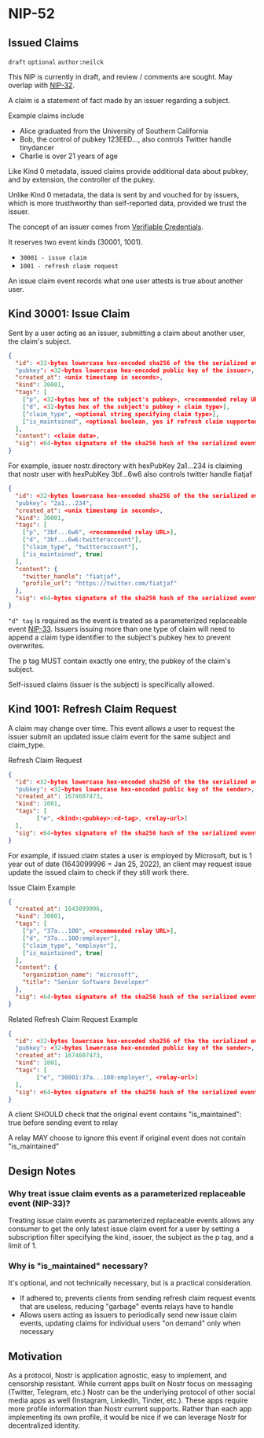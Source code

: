 
NIP-52
======

Issued Claims
-------------

`draft` `optional` `author:neilck`

This NIP is currently in draft, and review / comments are sought. May overlap with [NIP-32](https://github.com/nostr-protocol/nips/blob/39bfb2db32899dd2eb4a7c9a313f27103a18409b/32.md).

A claim is a statement of fact made by an issuer regarding a subject.

Example claims include
- Alice graduated from the University of Southern California
- Bob, the control of pubkey 123EED..., also controls Twitter handle tinydancer
- Charlie is over 21 years of age

Like Kind 0 metadata, issued claims provide additional data about pubkey, and by extension, the controller of the pukey.

Unlike Kind 0 metadata, the data is sent by and vouched for by issuers, which is more trusthworthy than self-reported data, provided we trust the issuer. 

The concept of an issuer comes from [Verifiable Credentials](https://www.w3.org/TR/vc-data-model/).

It reserves two event kinds (30001, 1001).

- `30001 - issue claim`
- `1001 - refresh claim request`

An issue claim event records what one user attests is true about another user. 

## Kind 30001: Issue Claim

Sent by a user acting as an issuer, submitting a claim about another user, the claim's subject.

```json
{
  "id": <32-bytes lowercase hex-encoded sha256 of the the serialized event data>
  "pubkey": <32-bytes lowercase hex-encoded public key of the issuer>,
  "created_at": <unix timestamp in seconds>,
  "kind": 30001,
  "tags": [
    ["p", <32-bytes hex of the subject's pubkey>, <recommended relay URL>],
    ["d", <32-bytes hex of the subject's pubkey + claim type>],
    ["claim_type", <optional string specifying claim type>],
    ["is_maintained", <optional boolean, yes if refresh claim supported>]
  ],
  "content": <claim data>,
  "sig": <64-bytes signature of the sha256 hash of the serialized event data, which is the same as the "id" field>
}
```

For example, issuer nostr.directory with hexPubKey 2a1...234 is claiming that nostr user with hexPubKey 3bf...6w6 also controls twitter handle fiatjaf  
```json
{
  "id": <32-bytes lowercase hex-encoded sha256 of the the serialized event data>
  "pubkey": "2a1...234",
  "created_at": <unix timestamp in seconds>,
  "kind": 30001,
  "tags": [
    ["p", "3bf...6w6", <recommended relay URL>],
    ["d", "3bf...6w6:twitteraccount"],
    ["claim_type", "twitteraccount"],
    ["is_maintained", true]
  ],
  "content": {
    "twitter_handle": "fiatjaf",
    "profile_url": "https://twitter.com/fiatjaf"
  },
  "sig": <64-bytes signature of the sha256 hash of the serialized event data, which is the same as the "id" field>
}
```

`"d" tag` is required as the event is treated as a parameterized replaceable event [NIP-33](https://github.com/nostr-protocol/nips/blob/master/33.md). Issuers issuing more than one type of claim will need to append a claim type identifier to the subject's pubkey hex to prevent overwrites.

The p tag MUST contain exactly one entry, the pubkey of the claim's subject.

Self-issued claims (issuer is the subject) is specifically allowed.


## Kind 1001: Refresh Claim Request

A claim may change over time. This event allows a user to request the issuer submit an updated issue claim event for the same subject and claim_type.

Refresh Claim Request
```json
{
  "id": <32-bytes lowercase hex-encoded sha256 of the the serialized event data>
  "pubkey": <32-bytes lowercase hex-encoded public key of the sender>,
  "created_at": 1674607473,
  "kind": 1001,
  "tags": [
        ["e", <kind>:<pubkey>:<d-tag>, <relay-url>]
  ],
  "sig": <64-bytes signature of the sha256 hash of the serialized event data, which is the same as the "id" field>
}
```

For example, if issued claim states a user is employed by Microsoft, but is 1 year out of date (1643099996 = Jan 25, 2022), an client may request issue update the issued claim to check if they still work there.

Issue Claim Example
```json
{
  "created_at": 1643099996,
  "kind": 30001,
  "tags": [
    ["p", "37a...100", <recommended relay URL>],
    ["d", "37a...100:employer"],
    ["claim_type", "employer"],
    ["is_maintained", true]
  ],
  "content": {
    "organization_name": "microsoft",
    "title": "Senior Software Developer"
  },
  "sig": <64-bytes signature of the sha256 hash of the serialized event data, which is the same as the "id" field>
}
```

Related Refresh Claim Request Example
```json
{
  "id": <32-bytes lowercase hex-encoded sha256 of the the serialized event data>
  "pubkey": <32-bytes lowercase hex-encoded public key of the sender>,
  "created_at": 1674607473,
  "kind": 1001,
  "tags": [
        ["e", "30001:37a...100:employer", <relay-url>]
  ],
  "sig": <64-bytes signature of the sha256 hash of the serialized event data, which is the same as the "id" field>
}
```

A client SHOULD check that the original event contains "is_maintained": true before sending event to relay

A relay MAY choose to ignore this event if original event does not contain "is_maintained"

Design Notes
------------

### Why treat issue claim events as a parameterized replaceable event (NIP-33)?

Treating issue claim events as parameterized replaceable events allows any consumer to get the only latest issue claim event for a user by setting a subscription filter specifying the kind, issuer, the subject as the p tag, and a limit of 1.

### Why is "is_maintained" necessary?

It's optional, and not technically necessary, but is a practical consideration. 

- If adhered to, prevents clients from sending refresh claim request events that are useless, reducing "garbage" events relays have to handle
- Allows users acting as issuers to periodically send new issue claim events, updating claims for individual users "on demand" only when necessary


Motivation
----------
As a protocol, Nostr is application agnostic, easy to implement, and censorship resistant. While current apps built on Nostr focus on messaging (Twitter, Telegram, etc.) Nostr can be the underlying protocol of other social media apps as well (Instagram, LinkedIn, Tinder, etc.). These apps require more profile information than Nostr current supports. Rather than each app implementing its own profile, it would be nice if we can leverage Nostr for decentralized identity.
